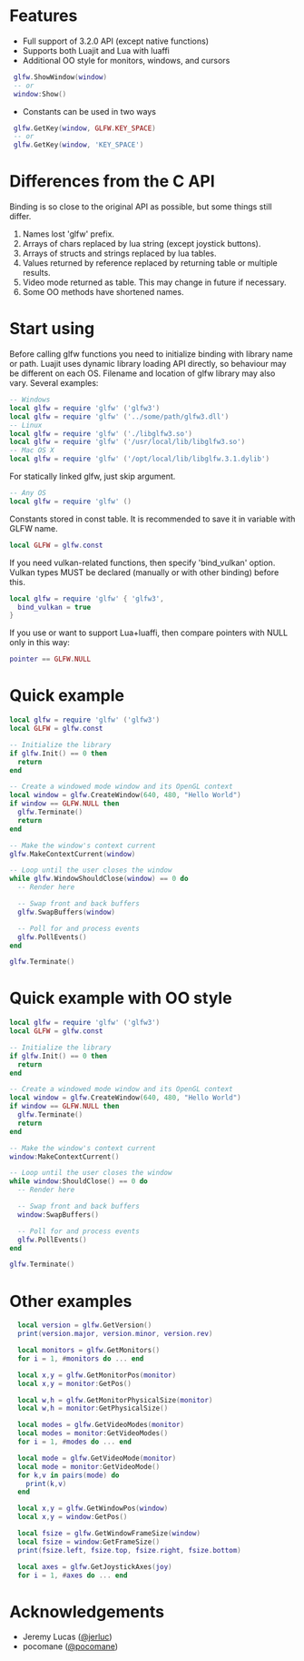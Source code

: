 # Features
 - Full support of 3.2.0 API (except native functions)
 - Supports both Luajit and Lua with luaffi
 - Additional OO style for monitors, windows, and cursors
```lua
 glfw.ShowWindow(window)
 -- or
 window:Show()
```
 - Constants can be used in two ways
```lua
 glfw.GetKey(window, GLFW.KEY_SPACE)
 -- or
 glfw.GetKey(window, 'KEY_SPACE')
```

# Differences from the C API
Binding is so close to the original API as possible, but some things still differ.
 1. Names lost 'glfw' prefix.
 2. Arrays of chars replaced by lua string (except joystick buttons).
 3. Arrays of structs and strings replaced by lua tables.
 4. Values returned by reference replaced by returning table or multiple results.
 5. Video mode returned as table. This may change in future if necessary.
 6. Some OO methods have shortened names.

# Start using
Before calling glfw functions you need to initialize binding with library name or path.
Luajit uses dynamic library loading API directly, so behaviour may be different on each OS.
Filename and location of glfw library may also vary.
Several examples:
```lua
-- Windows
local glfw = require 'glfw' ('glfw3')
local glfw = require 'glfw' ('../some/path/glfw3.dll')
-- Linux
local glfw = require 'glfw' ('./libglfw3.so')
local glfw = require 'glfw' ('/usr/local/lib/libglfw3.so')
-- Mac OS X
local glfw = require 'glfw' ('/opt/local/lib/libglfw.3.1.dylib')
```
For statically linked glfw, just skip argument.
```lua
-- Any OS
local glfw = require 'glfw' ()
```
Constants stored in const table. It is recommended to save it in variable with GLFW name.
```lua
local GLFW = glfw.const
```
If you need vulkan-related functions, then specify 'bind_vulkan' option.
Vulkan types MUST be declared (manually or with other binding) before this.
```lua
local glfw = require 'glfw' { 'glfw3',
  bind_vulkan = true
}
```
If you use or want to support Lua+luaffi, then compare pointers with NULL only in this way:
```lua
pointer == GLFW.NULL
```

# Quick example
```lua
local glfw = require 'glfw' ('glfw3')
local GLFW = glfw.const

-- Initialize the library
if glfw.Init() == 0 then
  return
end

-- Create a windowed mode window and its OpenGL context
local window = glfw.CreateWindow(640, 480, "Hello World")
if window == GLFW.NULL then
  glfw.Terminate()
  return
end

-- Make the window's context current
glfw.MakeContextCurrent(window)

-- Loop until the user closes the window
while glfw.WindowShouldClose(window) == 0 do
  -- Render here

  -- Swap front and back buffers
  glfw.SwapBuffers(window)

  -- Poll for and process events
  glfw.PollEvents()
end

glfw.Terminate()
```

# Quick example with OO style
```lua
local glfw = require 'glfw' ('glfw3')
local GLFW = glfw.const

-- Initialize the library
if glfw.Init() == 0 then
  return
end

-- Create a windowed mode window and its OpenGL context
local window = glfw.CreateWindow(640, 480, "Hello World")
if window == GLFW.NULL then
  glfw.Terminate()
  return
end

-- Make the window's context current
window:MakeContextCurrent()

-- Loop until the user closes the window
while window:ShouldClose() == 0 do
  -- Render here

  -- Swap front and back buffers
  window:SwapBuffers()

  -- Poll for and process events
  glfw.PollEvents()
end

glfw.Terminate()
```

# Other examples
```lua
  local version = glfw.GetVersion()
  print(version.major, version.minor, version.rev)

  local monitors = glfw.GetMonitors()
  for i = 1, #monitors do ... end

  local x,y = glfw.GetMonitorPos(monitor)
  local x,y = monitor:GetPos()

  local w,h = glfw.GetMonitorPhysicalSize(monitor)
  local w,h = monitor:GetPhysicalSize()

  local modes = glfw.GetVideoModes(monitor)
  local modes = monitor:GetVideoModes()
  for i = 1, #modes do ... end

  local mode = glfw.GetVideoMode(monitor)
  local mode = monitor:GetVideoMode()
  for k,v in pairs(mode) do
    print(k,v)
  end

  local x,y = glfw.GetWindowPos(window)
  local x,y = window:GetPos()

  local fsize = glfw.GetWindowFrameSize(window)
  local fsize = window:GetFrameSize()
  print(fsize.left, fsize.top, fsize.right, fsize.bottom)

  local axes = glfw.GetJoystickAxes(joy)
  for i = 1, #axes do ... end

```

# Acknowledgements
- Jeremy Lucas ([@jerluc](https://github.com/jerluc))
- pocomane ([@pocomane](https://github.com/pocomane))
